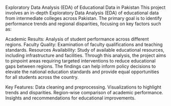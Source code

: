 Exploratory Data Analysis (EDA) of Educational Data in Pakistan
This project involves an in-depth Exploratory Data Analysis (EDA) of educational data from intermediate colleges across Pakistan. The primary goal is to identify performance trends and regional disparities, focusing on key factors such as:

Academic Results: Analysis of student performance across different regions.
Faculty Quality: Examination of faculty qualifications and teaching standards.
Resources Availability: Study of available educational resources, including infrastructure and facilities.
Through this analysis, the project aims to pinpoint areas requiring targeted interventions to reduce educational gaps between regions. The findings can help inform policy decisions to elevate the national education standards and provide equal opportunities for all students across the country.

Key Features:
Data cleaning and preprocessing.
Visualizations to highlight trends and disparities.
Region-wise comparison of academic performance.
Insights and recommendations for educational improvements.
